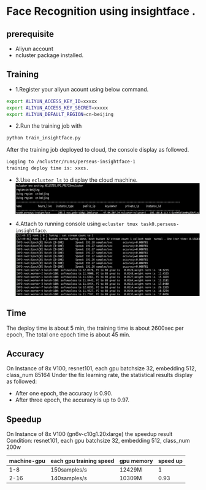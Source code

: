 # Face Recognition using insightface .

## prerequisite
* Aliyun account
* ncluster package installed.

## Training
* 1.Register your aliyun acount using below command.
```Bash
export ALIYUN_ACCESS_KEY_ID=xxxxx
export ALIYUN_ACCESS_KEY_SECRET=xxxxx
export ALIYUN_DEFAULT_REGION=cn-beijing
```

* 2.Run the training job with
```Bash
python train_insightface.py
```
After the training job deployed to cloud, the console display as followed.
```Bash
Logging to /ncluster/runs/perseus-insightface-1
training deploy time is: xxxs.
```

* 3.Use `ecluster ls` to display the cloud machine.
![](./ecluster_ls_insightface.png)

* 4.Attach to running console using `ecluster tmux task0.perseus-insightface`. 
![](./ecluster_tmux_insightface.jpg)

## Time
The deploy time is about 5 min, the training time is about 2600sec per epoch, The total one epoch time is about 45 min.

## Accuracy
On Instance of 8x V100, resnet101, each gpu batchsize 32, embedding 512, class_num 85164
Under the fix learning rate, the statistical results display as followed:
- After one epoch, the accuracy is 0.90.
- After three epoch, the accuracy is up to 0.97.

## Speedup
On Instance of 8x V100 (gn6v-c10g1.20xlarge) the speedup result 
Condition: resnet101, each gpu batchsize 32, embedding 512, class_num 200w

| machine-gpu | each gpu training speed | gpu memory | speed up |
| ----------- | ----------------------- | ---------- | -------- |
| 1-8         | 150samples/s            | 12429M     | 1        |
| 2-16        | 140samples/s            | 10309M     | 0.93     |


